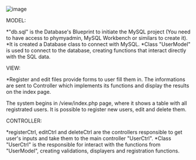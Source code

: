 ![image](https://github.com/brunocloss/crud-register/assets/130106110/99791f2c-39da-469d-9c9a-f9bce6e74d01)


MODEL:

*"db.sql" is the Database's Blueprint to initiate the MySQL project (You need to have access to phymyadmin, MySQL Workbench or similars to create it).
*It is created a Database class to connect with MySQL.
*Class "UserModel" is used to connect to the database, creating functions that interact directly with the SQL data.

VIEW:

*Register and edit files provide forms to user fill them in. The informations are sent to Controller which implements its functions and display the results on the index page.

The system begins in /view/index.php page, where it shows a table with all registrated users.
It is possible to register new users, edit and delete them.

CONTROLLER:

*registerCtrl, editCtrl and deleteCtrl are the controllers responsible to get user's inputs and take them to the main controller "UserCtrl".
*Class "UserCtrl" is the responsible for interact with the functions from "UserModel", creating validations, displayers and registration functions.
